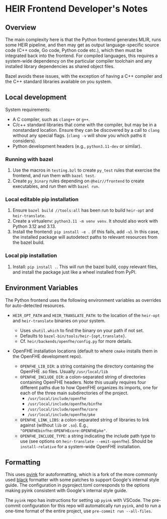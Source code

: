 # HEIR Frontend Developer's Notes

## Overview

The main complexity here is that the Python frontend generates MLIR, runs some
HEIR pipeline, and then may get as output language-specific source code (C++
code, Go code, Python code etc.), which then must be integrated back into the
frontend. For compiled languages, this requires a system-wide dependency on the
particular compiler toolchain and any installed library dependencies as shared
object files.

Bazel avoids these issues, with the exception of having a C++ compiler and the
C++ standard libraries available on you system.

## Local development

System requirements:

- A C compiler, such as `clang++` or `g++`.
- C/c++ standard libraries that come with the compiler, but may be in a
  nonstandard location. Ensure they can be discovered by a call to `clang`
  without any special flags. (`clang -v` will show you which paths it
  considers).
- Python development headers (e.g., `python3.11-dev` or similar).

### Running with bazel

1. Use the macros in `testing.bzl` to create `py_test` rules that exercise the
   frontend, and run them with `bazel test`.
1. Create `py_binary` rules depending on `@heir//frontend` to create
   executables, and run then with `bazel run`.

### Local editable pip installation

1. Ensure `bazel build //tools:all` has been run to build `heir-opt` and
   `heir-translate`.
1. Create a virtualenv: `python3.11 -m venv venv`. It should also work with
   Python 3.12 and 3.13.
1. Install the frontend: `pip install -e .` (if this fails, add `-v`). In this
   case, the installed package will autodetect paths to relevant resources from
   the bazel build.

### Local pip installation

1. Install: `pip install .`. This will run the bazel build, copy relevant files,
   and install the package just like a wheel installed from PyPI.

## Environment Variables

The Python frontend uses the following environment variables as overrides for
auto-detected resources.

- `HEIR_OPT_PATH` and `HEIR_TRANSLATE_PATH`: to the location of the `heir-opt`
  and `heir-translate` binaries on your system.

  - Uses `shutil.which` to find the binary on your path if not set.
  - Defaults to `bazel-bin/tools/heir-{opt,translate}`.
  - Cf. `heir/backends/openfhe/config.py` for more details.

- OpenFHE installation locations (default to where `cmake` installs them in the
  OpenFHE development repo).

  - `OPENFHE_LIB_DIR`: a string containing the directory containing the OpenFHE
    .so files. Usually `/usr/local/lib`
  - `OPENFHE_INCLUDE_DIR`: a colon-separated string of directories containing
    OpenFHE headers. Note this usually requires four different paths due to how
    OpenFHE organizes its imports, one for each of the three main subdirectories
    of the project.
    - `/usr/local/include/openfhe`
    - `/usr/local/include/openfhe/binfhe`
    - `/usr/local/include/openfhe/core`
    - `/usr/local/include/openfhe/pke`
  - `OPENFHE_LINK_LIBS`: a colon-separated string of libraries to link against
    (without `lib` or `.so`). E.g., `"OPENFHEbinfhe:OPENFHEcore:OPENFHEpke"`.
  - `OPENFHE_INCLUDE_TYPE`: a string indicating the include path type to use
    (see options on `heir-translate --emit-openfhe`). Should be
    `install-relative` for a system-wide OpenFHE installation.

## Formatting

This uses [pyink](https://github.com/google/pyink) for autoformatting, which is
a fork of the more commonly used [black](https://github.com/psf/black) formatter
with some patches to support Google's internal style guide. The configuration in
pyproject.toml corresponds to the options making pyink consistent with Google's
internal style guide.

The `pyink` repo has instructions for setting up `pyink` with VSCode. The
pre-commit configuration for this repo will automatically run `pyink`, and to
run a one-time format of the entire project, use `pre-commit run --all-files`.

<!-- mdformat global-off -->
